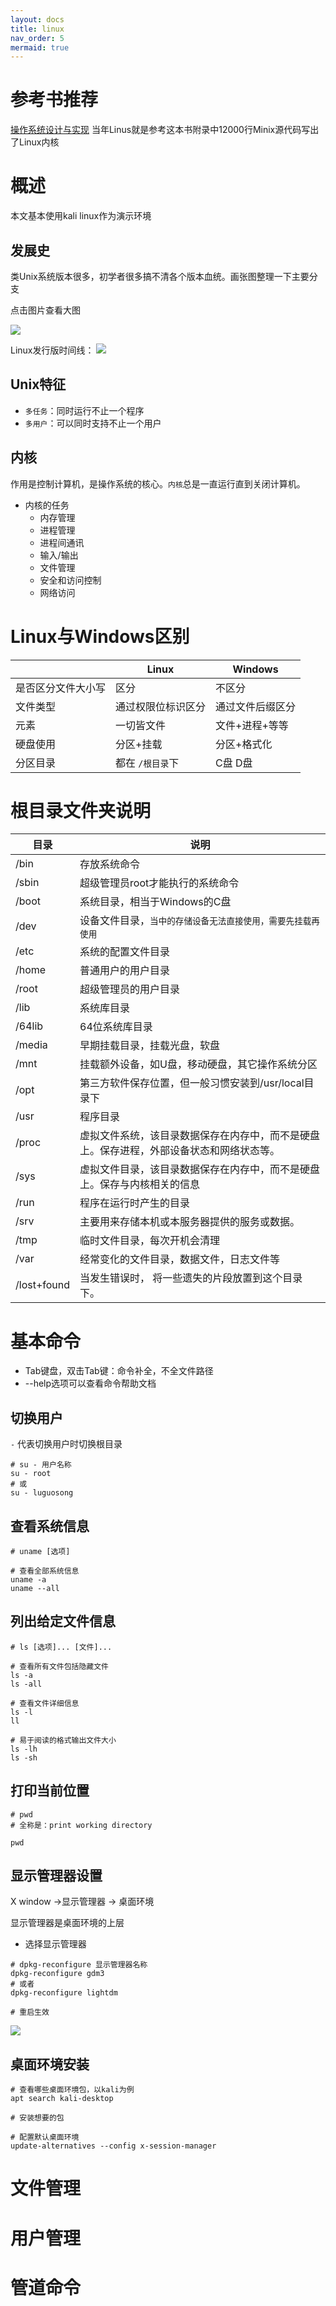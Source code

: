 ```yaml
---
layout: docs
title: linux
nav_order: 5
mermaid: true
---
```


# 参考书推荐

[操作系统设计与实现](https://book.douban.com/subject/2044818/) 当年Linus就是参考这本书附录中12000行Minix源代码写出了Linux内核

# 概述

本文基本使用kali linux作为演示环境

## 发展史

类Unix系统版本很多，初学者很多搞不清各个版本血统。画张图整理一下主要分支

点击图片查看大图

![](https://edrawcloudpubliccn.oss-cn-shenzhen.aliyuncs.com/viewer/self/1059758/share/2021-11-2/1635844893/main.svg)

Linux发行版时间线：
<hb></hb>
![](https://cdn.jsdelivr.net/gh/guosonglu/images@master/blog-img/202111030900997.svg)
<he></he>

## Unix特征

- `多任务`：同时运行不止一个程序
- `多用户`：可以同时支持不止一个用户

## 内核

作用是控制计算机，是操作系统的核心。`内核`总是一直运行直到关闭计算机。

- 内核的任务
  - 内存管理
  - 进程管理
  - 进程间通讯
  - 输入/输出
  - 文件管理
  - 安全和访问控制
  - 网络访问

# Linux与Windows区别

|                    | Linux              | Windows          |
| ------------------ | ------------------ | ---------------- |
| 是否区分文件大小写 | 区分               | 不区分           |
| 文件类型           | 通过权限位标识区分 | 通过文件后缀区分 |
| 元素               | 一切皆文件         | 文件+进程+等等   |
| 硬盘使用           | 分区+挂载          | 分区+格式化      |
| 分区目录           | 都在 `/根目录`下 | C盘 D盘          |

# 根目录文件夹说明

| 目录        | 说明                                                                                     |
| ----------- | ---------------------------------------------------------------------------------------- |
| /bin        | 存放系统命令                                                                             |
| /sbin       | 超级管理员root才能执行的系统命令                                                         |
| /boot       | 系统目录，相当于Windows的C盘                                                             |
| /dev        | 设备文件目录，`当中的存储设备无法直接使用，需要先挂载再使用`                           |
| /etc        | 系统的配置文件目录                                                                       |
| /home       | 普通用户的用户目录                                                                       |
| /root       | 超级管理员的用户目录                                                                     |
| /lib        | 系统库目录                                                                               |
| /64lib      | 64位系统库目录                                                                           |
| /media      | 早期挂载目录，挂载光盘，软盘                                                             |
| /mnt        | 挂载额外设备，如U盘，移动硬盘，其它操作系统分区                                          |
| /opt        | 第三方软件保存位置，但一般习惯安装到/usr/local目录下                                     |
| /usr        | 程序目录                                                                                 |
| /proc       | 虚拟文件系统，该目录数据保存在内存中，而不是硬盘上。保存进程，外部设备状态和网络状态等。 |
| /sys        | 虚拟文件目录，该目录数据保存在内存中，而不是硬盘上。保存与内核相关的信息                 |
| /run        | 程序在运行时产生的目录                                                                   |
| /srv        | 主要用来存储本机或本服务器提供的服务或数据。                                             |
| /tmp        | 临时文件目录，每次开机会清理                                                             |
| /var        | 经常变化的文件目录，数据文件，日志文件等                                                 |
| /lost+found | 当发生错误时， 将一些遗失的片段放置到这个目录下。                                        |

# 基本命令

- Tab键盘，双击Tab键：命令补全，不全文件路径
- --help选项可以查看命令帮助文档

## 切换用户

`-` 代表切换用户时切换根目录

```shell
# su - 用户名称
su - root
# 或
su - luguosong
```

## 查看系统信息

```shell
# uname [选项]

# 查看全部系统信息
uname -a
uname --all
```

## 列出给定文件信息

```shell
# ls [选项]... [文件]...

# 查看所有文件包括隐藏文件
ls -a
ls -all

# 查看文件详细信息
ls -l
ll

# 易于阅读的格式输出文件大小
ls -lh
ls -sh
```

## 打印当前位置

```shell
# pwd
# 全称是：print working directory

pwd
```

## 显示管理器设置

X window ->显示管理器 -> 桌面环境

显示管理器是桌面环境的上层

- 选择显示管理器

```shell
# dpkg-reconfigure 显示管理器名称
dpkg-reconfigure gdm3
# 或者
dpkg-reconfigure lightdm

# 重启生效
```

![](https://cdn.jsdelivr.net/gh/guosonglu/images@master/blog-img/202111031846515.png)

## 桌面环境安装

```shell
# 查看哪些桌面环境包，以kali为例
apt search kali-desktop

# 安装想要的包

# 配置默认桌面环境
update-alternatives --config x-session-manager
```


# 文件管理

# 用户管理

# 管道命令
